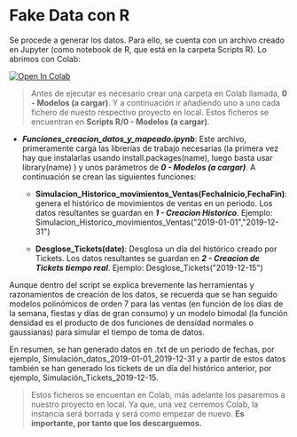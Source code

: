 # Fake Data con R

Se procede a generar los datos. Para ello, se cuenta con un
 archivo creado en Jupyter (como notebook de R,  que está en la carpeta Scripts R). Lo abrimos con Colab:
 
 [![Open In Colab](https://colab.research.google.com/assets/colab-badge.svg)](https://colab.research.google.com/github/VERLAR/prevision-dia-tiempo-real/blob/Colab/0.%20Pasos%20previos/1.%20Generando%20datos/Scripts%20R/Funciones_creacion_datos_y_mapeado.ipynb)
 > Antes de ejecutar es necesario crear una carpeta en Colab llamada, **0 - Modelos (a cargar)**. Y a continuación ir añadiendo uno a uno cada fichero de nuesto respectivo proyecto en local. Estos ficheros se encuentran en **Scripts R/0 - Modelos (a cargar)**.

 -  _**Funciones_creacion_datos_y_mapeado.ipynb**_: Este archivo, primeramente carga las librerías de trabajo necesarias
  (la primera vez hay que instalarlas usando install.packages(name), luego basta usar library(name) ) y unos parámetros de
   _**0 - Modelos (a cargar)**_. A continuación se crean las
  siguientes funciones:
  
       - __Simulacion_Historico_movimientos_Ventas(FechaInicio,FechaFin)__: genera el
              histórico de movimientos de ventas en un periodo. Los datos resultantes se guardan en 
              **_1 - Creacion Historico_**. Ejemplo:
              Simulacion_Historico_movimientos_Ventas("2019-01-01","2019-12-31")
              
       - __Desglose_Tickets(date)__: Desglosa un día del histórico creado por Tickets. Los datos
             resultantes se guardan en _**2 - Creacion de Tickets tiempo real**_. Ejemplo: 
              Desglose_Tickets("2019-12-15")              


           
  Aunque dentro del script se explica brevemente las herramientas y razonamientos de creación de
    los datos, se recuerda que se han seguido modelos polinómicos de orden 7 para las ventas (en
     función de los días de la semana, fiestas y días de gran consumo) y un modelo
    bimodal (la función densidad es el producto de dos funciones de densidad normales o gaussianas)
    para simular el tiempo de toma de datos.
 
En resumen, se han generado datos en .txt de un periodo de fechas,
por ejemplo, Simulación_datos_2019-01-01_2019-12-31 y a partir de estos datos también se han generado los tickets de un día del histórico anterior, por ejemplo, Simulación_Tickets_2019-12-15.

> Estos ficheros se encuentan en Colab, más adelante los pasaremos a nuestro proyecto en local. Ya que, una vez cerremos Colab, la instancia será borrada y será como empezar de nuevo. **Es importante, por tanto que los descarguemos.**